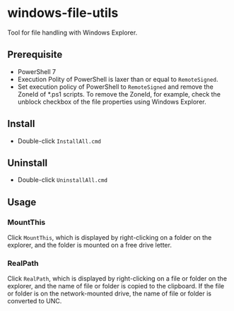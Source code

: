 # windows-file-utils
Tool for file handling with Windows Explorer.

## Prerequisite
- PowerShell 7
- Execution Polity of PowerShell is laxer than or equal to `RemoteSigned`.
- Set execution policy of PowerShell to `RemoteSigned` and remove the ZoneId of *.ps1 scripts.
  To remove the ZoneId, for example, check the unblock checkbox of the file properties using Windows Explorer.

## Install
- Double-click `InstallAll.cmd`

## Uninstall
- Double-click `UninstallAll.cmd`

## Usage
### MountThis
Click `MountThis`, which is displayed by right-clicking on a folder on the explorer, and the folder is mounted on a free drive letter.

### RealPath
Click `RealPath`, which is displayed by right-clicking on a file or folder on the explorer, and the name of file or folder is copied to the clipboard. If the file or folder is on the network-mounted drive, the name of file or folder is converted to UNC.